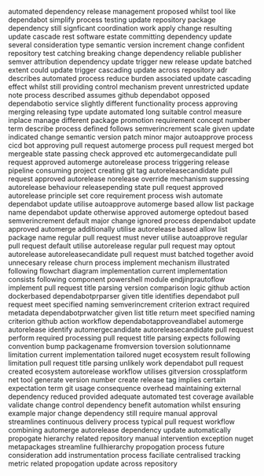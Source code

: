 automated dependency release management proposed whilst tool like dependabot simplify process testing update repository package dependency still signficant coordination work apply change resulting update cascade rest software estate committing dependency update several consideration type semantic version increment change confident repository test catching breaking change dependency reliable publisher semver attribution dependency update trigger new release update batched extent could update trigger cascading update across repository adr describes automated process reduce burden associated update cascading effect whilst still providing control mechanism prevent unrestricted update note process described assumes github dependabot opposed dependabotio service slightly different functionality process approving merging releasing type update automated long suitable control measure inplace manage different package promotion requirement concept number term describe process defined follows semverincrement scale given update indicated change semantic version patch minor major autoapprove process cicd bot approving pull request automerge process pull request merged bot mergeable state passing check approved etc automergecandidate pull request approved automerge autorelease process triggering release pipeline consuming project creating git tag autoreleasecandidate pull request approved autorelease norelease override mechanism suppressing autorelease behaviour releasepending state pull request approved autorelease principle set core requirement process wish automate dependabot update utilise autoapprove automerge based allow list package name dependabot update otherwise approved automerge optedout based semverincrement default major change ignored process dependabot update approved automerge additionally utilise autorelease based allow list package name regular pull request must never utilise autoapprove regular pull request default utilise autorelease regular pull request may optout autorelease autoreleasecandidate pull request must batched together avoid unnecesary release churn process implement mechanism illustrated following flowchart diagram implementation current implementation consists following component powershell module endjinprautoflow implement pull request title parsing version comparison logic github action dockerbased dependabotprparser given title identifies dependabot pull request meet specified naming semverincrement criterion extract required metadata dependabotprwatcher given list title return meet specified naming criterion github action workflow dependabotapproveandlabel automerge autorelease identify automergecandidate autoreleasecandidate pull request perform required processing pull request title parsing expects following convention bump packagename fromversion toversion solutionname limitation current implementation tailored nuget ecosystem result following limitation pull request title parsing unlikely work dependabot pull request created ecosystem autorelease workflow utilises gitversion crossplatform net tool generate version number create release tag implies certain expectation term git usage consequence overhead maintaining external dependency reduced provided adequate automated test coverage available validate change control dependency benefit automation whilst ensuring example major change dependency still require manual approval streamlines continuous delivery process typical pull request workflow combining automerge autorelease dependency update automatically propogate hierarchy related repository manual intervention exception nuget metapackages streamline fullhierarchy propogation process future consideration add instrumentation process faciliate centralised tracking metric related propogation update across repository